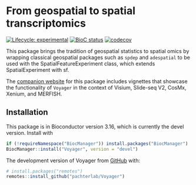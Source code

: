 
# From geospatial to spatial transcriptomics

<!-- badges: start -->
[![Lifecycle: experimental](https://img.shields.io/badge/lifecycle-experimental-orange.svg)](https://lifecycle.r-lib.org/articles/stages.html#experimental)
[![BioC status](http://www.bioconductor.org/shields/build/devel/bioc/Voyager.svg)](https://bioconductor.org/checkResults/devel/bioc-LATEST/Voyager)
[![codecov](https://codecov.io/github/pachterlab/Voyager/branch/master/graph/badge.svg?token=RCIXA7AQER)](https://codecov.io/github/pachterlab/Voyager)
<!-- badges: end -->

This package brings the tradition of geospatial statistics to spatial omics by wrapping classical geospatial packages such as `spdep` and `adespatial` to be used with the SpatialFeatureExperiment class, which extends SpatialExperiment with sf.

The [companion website](https://pachterlab.github.io/voyager/) for this package includes vignettes that showcase the functionality of `Voyager` in the context of Visium, Slide-seq V2, CosMx, Xenium, and MERFISH.  
## Installation

This package is in Bioconductor version 3.16, which is currently the devel version. Install with

```r
if (!requireNamespace("BiocManager")) install.packages("BiocManager")
BiocManager::install("Voyager", version = "devel")
```

The development version of Voyager from [GitHub](https://github.com/) with:

``` r
# install.packages("remotes")
remotes::install_github("pachterlab/Voyager")
```
